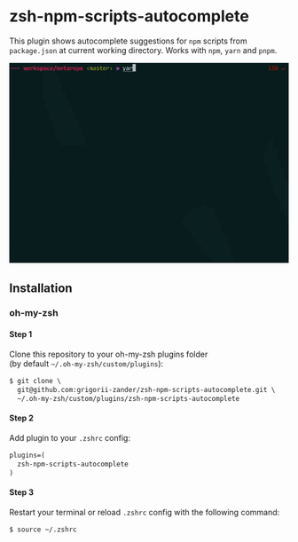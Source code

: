 # zsh-npm-scripts-autocomplete
This plugin shows autocomplete suggestions for `npm` scripts from `package.json` at current working directory.
Works with `npm`, `yarn` and `pnpm`.

![](demo.gif)

## Installation
### oh-my-zsh

#### Step 1
Clone this repository to your oh-my-zsh plugins folder  
(by default `~/.oh-my-zsh/custom/plugins`):
```shell
$ git clone \
  git@github.com:grigorii-zander/zsh-npm-scripts-autocomplete.git \
  ~/.oh-my-zsh/custom/plugins/zsh-npm-scripts-autocomplete
```

#### Step 2
Add plugin to your `.zshrc` config:
```shell
plugins=(
  zsh-npm-scripts-autocomplete
)
```

#### Step 3
Restart your terminal or reload `.zshrc` config with the following command:
```shell
$ source ~/.zshrc
```
